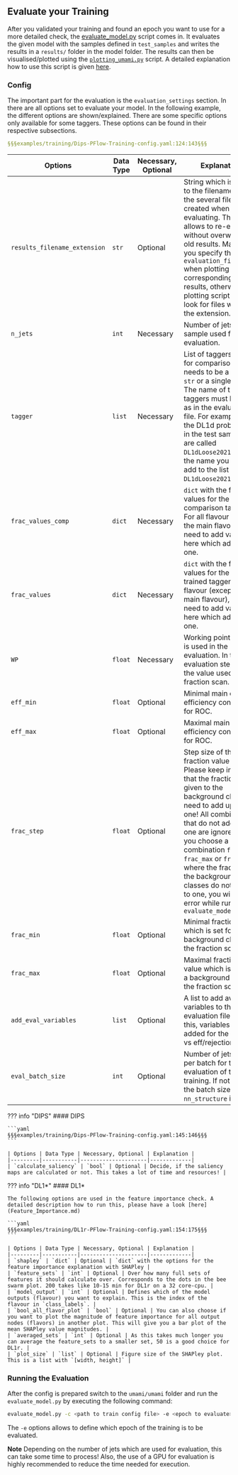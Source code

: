 ## Evaluate your Training

After you validated your training and found an epoch you want to use for a more detailed check, the [evaluate_model.py](https://gitlab.cern.ch/atlas-flavor-tagging-tools/algorithms/umami/-/blob/master/umami/evaluate_model.py) script comes in. It evaluates the given model with the samples defined in `test_samples` and writes the results in a `results/` folder in the model folder. The results can then be visualised/plotted using the [`plotting_umami.py`](https://gitlab.cern.ch/atlas-flavor-tagging-tools/algorithms/umami/-/blob/master/umami/plotting_umami.py) script. A detailed explanation how to use this script is given [here](../plotting/plotting_umami.md).

### Config

The important part for the evaluation is the `evaluation_settings` section. In there are all options set to evaluate your model. In the following example, the different options are shown/explained. There are some specific options only available for some taggers. These options can be found in their respective subsections.

```yaml
§§§examples/training/Dips-PFlow-Training-config.yaml:124:143§§§
```

| Options | Data Type | Necessary, Optional | Explanation |
|---------|-----------|---------------------|-------------|
| `results_filename_extension` | `str` | Optional | String which is added to the filenames of the several files created when evaluating. This allows to re-evaluate without overwriting old results. Make sure you specify the `evaluation_file` when plotting the corresponding results, otherwise the plotting script will look for files without the extension. |
| `n_jets` | `int` | Necessary | Number of jets per sample used for evaluation. |
| `tagger` | `list` | Necessary | List of taggers used for comparison. This needs to be a list of `str` or a single `str`. The name of the taggers must be same as in the evaluation file. For example, if the DL1d probabilities in the test samples are called `DL1dLoose20210607_pb`, the name you need to add to the list is `DL1dLoose20210607`. |
| `frac_values_comp` | `dict` | Necessary | `dict` with the fraction values for the comparison taggers. For all flavour (except the main flavour), you need to add values here which add up to one. |
| `frac_values` | `dict` | Necessary | `dict` with the fraction values for the freshly trained tagger. For all flavour (except the main flavour), you need to add values here which add up to one. |
| `WP` | `float` | Necessary | Working point which is used in the evaluation. In the evaluation step, this is the value used for the fraction scan. |
| `eff_min` | `float` | Optional | Minimal main class efficiency considered for ROC. |
| `eff_max` | `float` | Optional | Maximal main class efficiency considered for ROC. |
| `frac_step` | `float` | Optional | Step size of the fraction value scan. Please keep in mind that the fractions given to the background classes need to add up to one! All combinations that do not add up to one are ignored. If you choose a combination `frac_min`, `frac_max` or `frac_step` where the fractions of the background classes do not add up to one, you will get an error while running `evaluate_model.py` |
| `frac_min` | `float` | Optional | Minimal fraction value which is set for a background class in the fraction scan. |
| `frac_max` | `float` | Optional | Maximal fraction value which is set for a background class in the fraction scan. |
| `add_eval_variables` | `list` | Optional | A list to add available variables to the evaluation files. With this, variables can be added for the variable vs eff/rejection plots. |
| `eval_batch_size` | `int` | Optional | Number of jets used per batch for the evaluation of the training. If not given, the batch size from `nn_structure` is used. |

??? info "DIPS"
    #### DIPS

    ```yaml
    §§§examples/training/Dips-PFlow-Training-config.yaml:145:146§§§
    ```

    | Options | Data Type | Necessary, Optional | Explanation |
    |---------|-----------|---------------------|-------------|
    | `calculate_saliency` | `bool` | Optional | Decide, if the saliency maps are calculated or not. This takes a lot of time and resources! |

??? info "DL1*"
    #### DL1*

    The following options are used in the feature importance check. A detailed description how to run this, please have a look [here](Feature_Importance.md)

    ```yaml
    §§§examples/training/DL1r-PFlow-Training-config.yaml:154:175§§§
    ```

    | Options | Data Type | Necessary, Optional | Explanation |
    |---------|-----------|---------------------|-------------|
    | `shapley` | `dict` | Optional | `dict` with the options for the feature importance explanation with SHAPley |
    | `feature_sets` | `int` | Optional | Over how many full sets of features it should calculate over. Corresponds to the dots in the bee swarm plot. 200 takes like 10-15 min for DL1r on a 32 core-cpu. |
    | `model_output` | `int` | Optional | Defines which of the model outputs (flavour) you want to explain. This is the index of the flavour in `class_labels`. |
    | `bool_all_flavor_plot` | `bool` | Optional | You can also choose if you want to plot the magnitude of feature importance for all output nodes (flavors) in another plot. This will give you a bar plot of the mean SHAPley value magnitudes. |
    | `averaged_sets` | `int` | Optional | As this takes much longer you can average the feature_sets to a smaller set, 50 is a good choice for DL1r. |
    | `plot_size` | `list` | Optional | Figure size of the SHAPley plot. This is a list with `[width, height]` |

### Running the Evaluation

After the config is prepared switch to the `umami/umami` folder and run the `evaluate_model.py` by executing the following command:

```bash
evaluate_model.py -c <path to train config file> -e <epoch to evaluate>
```

The `-e` options allows to define which epoch of the training is to be evaluated.

**Note** Depending on the number of jets which are used for evaluation, this can take some time to process! Also, the use of a GPU for evaluation is highly recommended to reduce the time needed for execution.